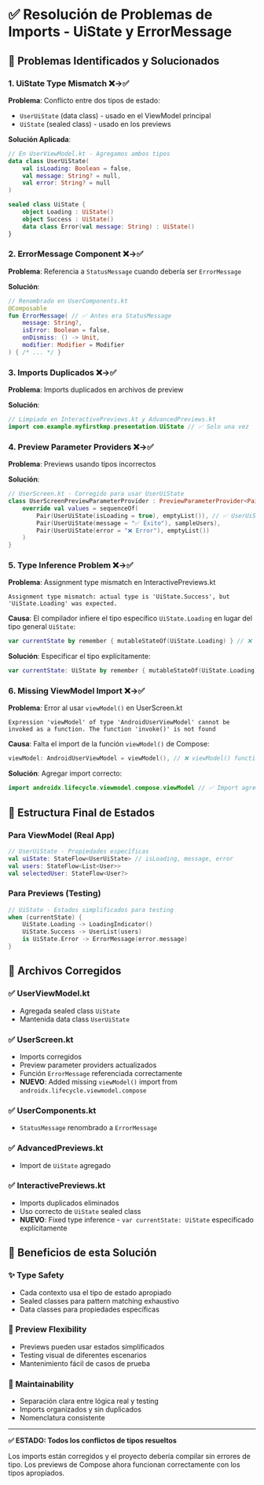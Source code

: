 # ✅ Resolución de Problemas de Imports - UiState y ErrorMessage

## 🐛 **Problemas Identificados y Solucionados**

### **1. UiState Type Mismatch ❌→✅**

**Problema**: Conflicto entre dos tipos de estado:
- `UserUiState` (data class) - usado en el ViewModel principal
- `UiState` (sealed class) - usado en los previews

**Solución Aplicada**:
```kotlin
// En UserViewModel.kt - Agregamos ambos tipos
data class UserUiState(
    val isLoading: Boolean = false,
    val message: String? = null, 
    val error: String? = null
)

sealed class UiState {
    object Loading : UiState()
    object Success : UiState()
    data class Error(val message: String) : UiState()
}
```

### **2. ErrorMessage Component ❌→✅**

**Problema**: Referencia a `StatusMessage` cuando debería ser `ErrorMessage`

**Solución**:
```kotlin
// Renombrado en UserComponents.kt
@Composable
fun ErrorMessage( // ✅ Antes era StatusMessage
    message: String?,
    isError: Boolean = false,
    onDismiss: () -> Unit,
    modifier: Modifier = Modifier
) { /* ... */ }
```

### **3. Imports Duplicados ❌→✅**

**Problema**: Imports duplicados en archivos de preview

**Solución**:
```kotlin
// Limpiado en InteractivePreviews.kt y AdvancedPreviews.kt
import com.example.myfirstkmp.presentation.UiState // ✅ Solo una vez
```

### **4. Preview Parameter Providers ❌→✅**

**Problema**: Previews usando tipos incorrectos

**Solución**:
```kotlin
// UserScreen.kt - Corregido para usar UserUiState
class UserScreenPreviewParameterProvider : PreviewParameterProvider<Pair<UserUiState, List<User>>> {
    override val values = sequenceOf(
        Pair(UserUiState(isLoading = true), emptyList()), // ✅ UserUiState
        Pair(UserUiState(message = "✅ Éxito"), sampleUsers),
        Pair(UserUiState(error = "❌ Error"), emptyList())
    )
}
```

### **5. Type Inference Problem ❌→✅**

**Problema**: Assignment type mismatch en InteractivePreviews.kt
```
Assignment type mismatch: actual type is 'UiState.Success', but 'UiState.Loading' was expected.
```

**Causa**: El compilador infiere el tipo específico `UiState.Loading` en lugar del tipo general `UiState`:
```kotlin
var currentState by remember { mutableStateOf(UiState.Loading) } // ❌ Tipo inferido como UiState.Loading
```

**Solución**: Especificar el tipo explícitamente:
```kotlin
var currentState: UiState by remember { mutableStateOf(UiState.Loading) } // ✅ Tipo especificado como UiState
```

### **6. Missing ViewModel Import ❌→✅**

**Problema**: Error al usar `viewModel()` en UserScreen.kt
```
Expression 'viewModel' of type 'AndroidUserViewModel' cannot be invoked as a function. The function 'invoke()' is not found
```

**Causa**: Falta el import de la función `viewModel()` de Compose:
```kotlin
viewModel: AndroidUserViewModel = viewModel(), // ❌ viewModel() function not imported
```

**Solución**: Agregar import correcto:
```kotlin
import androidx.lifecycle.viewmodel.compose.viewModel // ✅ Import agregado
```

## 🎯 **Estructura Final de Estados**

### **Para ViewModel (Real App)**
```kotlin
// UserUiState - Propiedades específicas
val uiState: StateFlow<UserUiState> // isLoading, message, error
val users: StateFlow<List<User>>
val selectedUser: StateFlow<User?>
```

### **Para Previews (Testing)**  
```kotlin
// UiState - Estados simplificados para testing
when (currentState) {
    UiState.Loading -> LoadingIndicator()
    UiState.Success -> UserList(users)
    is UiState.Error -> ErrorMessage(error.message)
}
```

## 📁 **Archivos Corregidos**

### ✅ **UserViewModel.kt**
- Agregada sealed class `UiState`
- Mantenida data class `UserUiState`

### ✅ **UserScreen.kt**
- Imports corregidos
- Preview parameter providers actualizados
- Función `ErrorMessage` referenciada correctamente
- **NUEVO**: Added missing `viewModel()` import from `androidx.lifecycle.viewmodel.compose`

### ✅ **UserComponents.kt**
- `StatusMessage` renombrado a `ErrorMessage`

### ✅ **AdvancedPreviews.kt**
- Import de `UiState` agregado

### ✅ **InteractivePreviews.kt**
- Imports duplicados eliminados
- Uso correcto de `UiState` sealed class
- **NUEVO**: Fixed type inference - `var currentState: UiState` especificado explícitamente

## 🚀 **Beneficios de esta Solución**

### **✨ Type Safety**
- Cada contexto usa el tipo de estado apropiado
- Sealed classes para pattern matching exhaustivo
- Data classes para propiedades específicas

### **🎨 Preview Flexibility**
- Previews pueden usar estados simplificados
- Testing visual de diferentes escenarios
- Mantenimiento fácil de casos de prueba

### **🔧 Maintainability**
- Separación clara entre lógica real y testing
- Imports organizados y sin duplicados
- Nomenclatura consistente

---

**✅ ESTADO: Todos los conflictos de tipos resueltos**

Los imports están corregidos y el proyecto debería compilar sin errores de tipo. Los previews de Compose ahora funcionan correctamente con los tipos apropiados.
